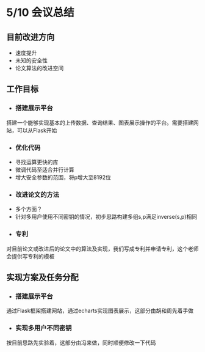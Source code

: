 # 5/10 会议总结

## 目前改进方向
* 速度提升
* 未知的安全性
* 论文算法的改进空间

## 工作目标
* ### 搭建展示平台
搭建一个能够实现基本的上传数据、查询结果、图表展示操作的平台。需要搭建网站，可以从Flask开始
* ### 优化代码
 * 寻找运算更快的库
 * 微调代码至适合并行计算
 * 增大安全参数的范围，将p增大至8192位
* ### 改进论文的方法
 * 多个方面？
 * 针对多用户使用不同密钥的情况，初步思路构建多组s,p满足inverse(s,p)相同
* ### 专利
对目前论文或改进后的论文中的算法及实现，我们写成专利并申请专利，这个老师会提供写专利的模板

## 实现方案及任务分配
* ### 搭建展示平台
通过Flask框架搭建网站，通过echarts实现图表展示，这部分由胡和周先着手做
* ### 实现多用户不同密钥
按目前思路先实验着，这部分由冯来做，同时顺便修改一下代码
